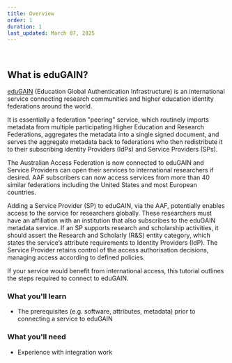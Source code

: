```yaml
---
title: Overview
order: 1
duration: 1
last_updated: March 07, 2025
---
```

<br>

## What is eduGAIN?

[eduGAIN](https://edugain.org) (Education Global Authentication Infrastructure) is an international service connecting research communities and higher education identity federations around the world.

It is essentially a federation "peering" service, which routinely imports metadata from multiple participating Higher Education and Research Federations, aggregates the metadata into a single signed document, and serves the aggregate metadata back to federations who then redistribute it to their subscribing identity Providers (IdPs) and Service Providers (SPs).

The Australian Access Federation is now connected to eduGAIN and Service Providers can open their services to international researchers if desired. AAF subscribers can now access services from more than 40 similar federations including the United States and most European countries.

Adding a Service Provider (SP) to eduGAIN, via the AAF, potentially enables access to the service for researchers globally. These researchers must have an affiliation with an institution that also subscribes to the eduGAIN metadata service. If an SP supports research and scholarship activities, it should assert the Research and Scholarly (R&S) entity category, which states the service’s attribute requirements to Identity Providers (IdP). The Service Provider retains control of the access authorisation decisions, managing access according to defined policies.
<br>

If your service would benefit from international access, this tutorial outlines the steps required to connect to eduGAIN.


### What you'll learn

- The prerequisites (e.g. software, attributes, metadata) prior to connecting a service to eduGAIN


### What you'll need

- Experience with integration work